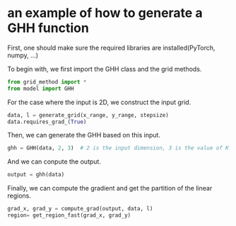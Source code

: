 # an example of how to generate a GHH function
First, one should make sure the required libraries are installed(PyTorch, numpy, ...)

To begin with, we first import the GHH class and the grid methods.
```python
from grid_method import *
from model import GHH
```

For the case where the input is 2D, we construct the input grid.
```python
data, l = generate_grid(x_range, y_range, stepsize)
data.requires_grad_(True)
```

Then, we can generate the GHH based on this input.
```python
ghh = GHH(data, 2, 3)  # 2 is the input dimension, 3 is the value of K in the GHH representation formula
```
And we can conpute the output.
```python
output = ghh(data)
```
Finally, we can compute the gradient and get the partition of the linear regions.
```python
grad_x, grad_y = compute_grad(output, data, l)
region= get_region_fast(grad_x, grad_y)
```
